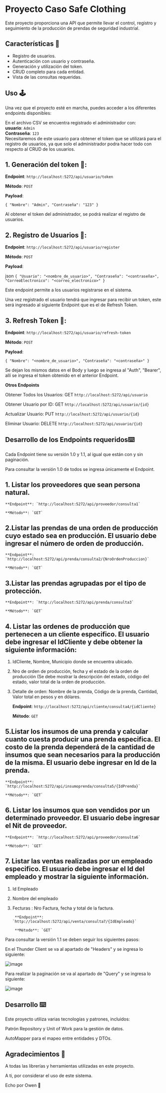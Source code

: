 # Proyecto Caso Safe Clothing

Este proyecto proporciona una API que permite llevar el control, registro y seguimiento de la producción de prendas de seguridad industrial.

## Características 🌟

- Registro de usuarios.
- Autenticación con usuario y contraseña.
- Generación y utilización del token.
- CRUD completo para cada entidad.
- Vista de las consultas requeridas.

## Uso 🕹

Una vez que el proyecto esté en marcha, puedes acceder a los diferentes endpoints disponibles:

En el archivo CSV se encuentra registrado el administrador con:  
 **usuario**: `Admin`  
 **Contraseña**: `123`   
Necesitaremos de este usuario para obtener el token que se utilizará para el registro de usuarios, ya que solo el administrador podra hacer todo con respecto al CRUD de los usuarios.

## 1. Generación del token 🔑:

**Endpoint**: `http://localhost:5272/api/usuario/token`

**Método**: `POST`

**Payload**:

`{
    "Nombre": "Admin",
    "Contraseña": "123"
}`

Al obtener el token del administrador, se podrá realizar el registro de usuarios.

## 2. Registro de Usuarios 📝:

**Endpoint**: `http://localhost:5272/api/usuario/register`

**Método**: `POST`

**Payload**:

json
`{
    "Usuario": "<nombre_de_usuario>",
    "Contraseña": "<contraseña>",
    "CorreoElectronico": "<correo_electronico>"
}`

Este endpoint permite a los usuarios registrarse en el sistema.

Una vez registrado el usuario tendrá que ingresar para recibir un token, este será ingresado al siguiente Endpoint que es el de Refresh Token.

## 3. Refresh Token 🔄:

**Endpoint**: `http://localhost:5272/api/usuario/refresh-token`

**Método**: `POST`

**Payload**:

`{
    "Nombre": "<nombre_de_usuario>",
    "Contraseña": "<contraseña>"
}`

Se dejan los mismos datos en el Body y luego se ingresa al "Auth", "Bearer", allí se ingresa el token obtenido en el anterior Endpoint.

**Otros Endpoints**

Obtener Todos los Usuarios: GET `http://localhost:5272/api/usuario`

Obtener Usuario por ID: GET `http://localhost:5272/api/usuario/{id}`

Actualizar Usuario: PUT `http://localhost:5272/api/usuario/{id}`

Eliminar Usuario: DELETE `http://localhost:5272/api/usuario/{id}`


## Desarrollo de los Endpoints requeridos⌨️

Cada Endpoint tiene su versión 1.0 y 1.1, al igual que están con y sin paginación.

Para consultar la versión 1.0 de todos se ingresa únicamente el Endpoint.

## 1. Listar los proveedores que sean persona natural.

    **Endpoint**: `http://localhost:5272/api/proveedor/consulta1`
    
    **Método**: `GET`

## 2.Listar las prendas de una orden de producción cuyo estado sea en producción. El usuario debe ingresar el número de orden de producción.

    **Endpoint**: `http://localhost:5272/api/prenda/consulta2/{NroOrdenProduccion}`
    
    **Método**: `GET`

## 3.Listar las prendas agrupadas por el tipo de protección.

    **Endpoint**: `http://localhost:5272/api/prenda/consulta3`
    
    **Método**: `GET`


## 4. Listar las ordenes de producción que pertenecen a un cliente especifico. El usuario debe ingresar el IdCliente y debe obtener la siguiente información:

1. IdCliente, Nombre, Municipio donde se encuentra ubicado.
2. Nro de orden de producción, fecha y el estado de la orden de producción (Se debe mostrar la descripción del estado, código del estado, valor total de la orden de producción.
3. Detalle de orden: Nombre de la prenda, Código de la prenda, Cantidad, Valor total en pesos y en dólares.

    **Endpoint**: `http://localhost:5272/api/cliente/consulta4/{idCliente}`
    
    **Método**: `GET`

## 5.Listar los insumos de una prenda y calcular cuanto cuesta producir una prenda especifica. El costo de la prenda dependerá de la cantidad de insumos que sean necesarios para la producción de la misma. El usuario debe ingresar en Id de la prenda.

    **Endpoint**: `http://localhost:5272/api/insumoprenda/consulta5/{IdPrenda}`
    
    **Método**: `GET`


## 6. Listar los insumos que son vendidos por un determinado proveedor. El usuario debe ingresar el Nit de proveedor.

    **Endpoint**: `http://localhost:5272/api/proveedor/consulta6`
    
    **Método**: `GET`

## 7. Listar las ventas realizadas por un empleado especifico. El usuario debe ingresar el Id del empleado y mostrar la siguiente información.

1. Id Empleado
2. Nombre del empleado
3. Fecturas : Nro Factura, fecha y total de la factura.

        **Endpoint**: `http://localhost:5272/api/venta/consulta7/{IdEmpleado}`
        
        **Método**: `GET`     

Para consultar la versión 1.1 se deben seguir los siguientes pasos:  

En el Thunder Client se va al apartado de "Headers" y se ingresa lo siguiente:

![image](https://github.com/SilviaJaimes/Proyecto-Veterinaria/assets/132016483/8044ee3d-76d9-4437-9f08-da8e5d7cff9a)

Para realizar la paginación se va al apartado de "Query" y se ingresa lo siguiente:

![image](https://github.com/SilviaJaimes/Proyecto-Veterinaria/assets/132016483/22683e46-037e-4f30-96b8-161df8622b40)


## Desarrollo ⌨️
Este proyecto utiliza varias tecnologías y patrones, incluidos:  

Patrón Repository y Unit of Work para la gestión de datos.  

AutoMapper para el mapeo entre entidades y DTOs.  

## Agradecimientos 🎁

A todas las librerías y herramientas utilizadas en este proyecto.

A ti, por considerar el uso de este sistema.

Echo por Owen 🦝

